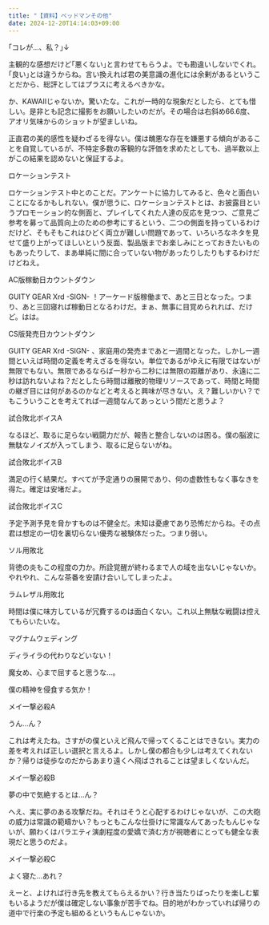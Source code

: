 ```yaml
---
title: "【資料】ベッドマンその他"
date: 2024-12-20T14:14:03+09:00
---
```

｢コレが…、私？｣↓

主観的な感想だけど｢悪くない｣と言わせてもらうよ。でも勘違いしないでくれ。｢良い｣とは違うからね。言い換えれば君の美意識の進化には余剰があるということだから、総評としてはプラスに考えるべきかな。


か、KAWAIIじゃないか。驚いたな。これが一時的な現象だとしたら、とても惜しい。是非とも記念に撮影をお願いしたいのだが。その場合は右斜め66.6度、アオリ気味からのショットが望ましいね。


正直君の美的感性を疑わざるを得ない。僕は醜悪な存在を嫌悪する傾向があることを自覚しているが、不特定多数の客観的な評価を求めたとしても、過半数以上がこの結果を認めないと保証するよ。



ロケーションテスト

ロケーションテスト中とのことだ。アンケートに協力してみると、色々と面白いことになるかもしれない。僕が思うに、ロケーションテストとは、お披露目というプロモーション的な側面と、プレイしてくれた人達の反応を見つつ、ご意見ご参考を募って品質向上のための参考にするという、二つの側面を持っているわけだけど、そもそもこれはひどく両立が難しい問題であって、いろいろなネタを見せて盛り上がってほしいという反面、製品版までお楽しみにとっておきたいものもあったりして、まあ単純に間に合っていない物があったりしたりもするわけだけどねえ。



AC版稼動日カウントダウン

GUITY GEAR Xrd -SIGN- ！アーケード版稼働まで、あと三日となった。つまり、あと三回寝れば稼動日となるわけだ。まぁ、無事に目覚められれば、だけど。はは。



CS版発売日カウントダウン

GUITY GEAR Xrd -SIGN- 、家庭用の発売まであと一週間となった。しかし一週間といえば時間の定義を考えざるを得ない。単位であるがゆえに有限ではないが無限でもない。無限であるならば一秒から二秒には無限の距離があり、永遠に二秒は訪れないよね？だとしたら時間は離散的物理リソースであって、時間と時間の継ぎ目には何があるのかなどと考えると興味が尽きない。え？難しいかい？でもこういうことを考えてれば一週間なんてあっという間だと思うよ？



試合敗北ボイスA

なるほど、取るに足らない戦闘力だが、報告と整合しないのは困る。僕の脳波に無駄なノイズが入ってしまう、取るに足らないがね。


試合敗北ボイスB

満足の行く結果だ。すべてが予定通りの展開であり、何の虚数性もなく事なきを得た。確定は安堵だよ。


試合敗北ボイスC

予定予測予見を脅かすものは不健全だ。未知は憂慮であり恐怖だからね。その点君は想定の一切を裏切らない優秀な被験体だった。つまり弱い。



ソル用敗北

背徳の炎もこの程度の力か。所詮覚醒が終わるまで人の域を出ないじゃないか。やれやれ、こんな茶番を安請け合いしてしまったよ。


ラムレザル用敗北

時間は僕に味方しているが冗費するのは面白くない。これ以上無駄な戦闘は控えてもらいたいな。



マグナムウェディング

ディライラの代わりなどいない！

魔女め、心まで屈すると思うな…。

僕の精神を侵食する気か！



メイ一撃必殺A

うん…ん？

これは考えたね。さすがの僕といえど飛んで帰ってくることはできない。実力の差を考えれば正しい選択と言えるよ。しかし僕の都合も少しは考えてくれないか？帰りは徒歩なのだからあまり遠くへ飛ばされることは望ましくないんだ。


メイ一撃必殺B

夢の中で気絶するとは…ん？

へえ、実に夢のある攻撃だね。それはそうと心配するわけじゃないが、この大砲の威力は常識の範疇かい？もっともこんな仕掛けに常識なんてあったもんじゃないが、願わくはバラエティ演劇程度の愛嬌で済む方が視聴者にとっても健全な表現だと思うのだよ。


メイ一撃必殺C

よく寝た…あれ？

えーと、よければ行き先を教えてもらえるかい？行き当たりばったりを楽しむ輩もいるようだが僕は確定しない事象が苦手でね。目的地がわかっていれば帰りの道中で行楽の予定も組めるというもんじゃないか。
